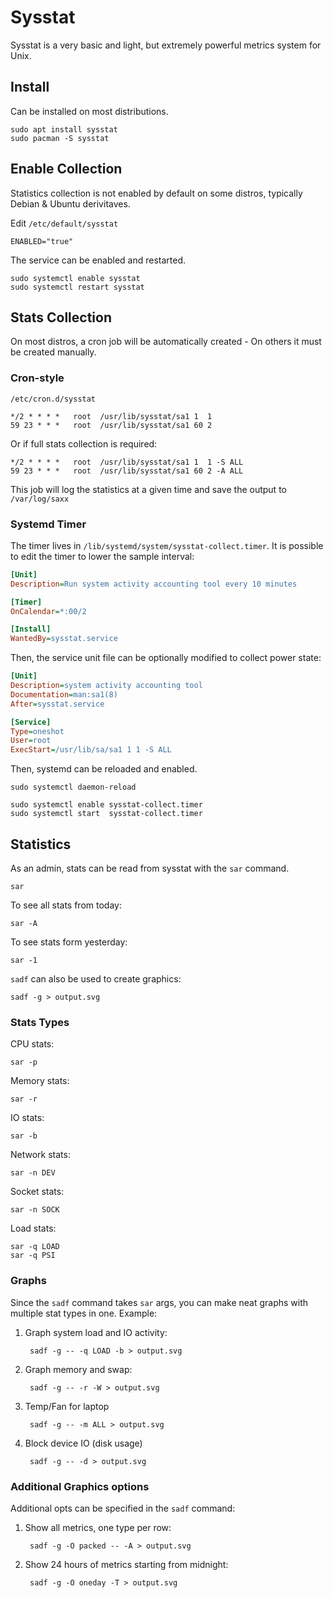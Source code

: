 # Sysstat 

Sysstat is a very basic and light, but extremely powerful metrics system for Unix. 

## Install

Can be installed on most distributions. 

    sudo apt install sysstat 
    sudo pacman -S sysstat

## Enable Collection

Statistics collection is not enabled by default on some distros, typically Debian & Ubuntu derivitaves. 

Edit `/etc/default/sysstat`

    ENABLED="true"

The service can be enabled and restarted. 

    sudo systemctl enable sysstat
    sudo systemctl restart sysstat

## Stats Collection

On most distros, a cron job will be automatically created - On others it must be created manually. 

### Cron-style

`/etc/cron.d/sysstat`

    */2 * * * *   root  /usr/lib/sysstat/sa1 1  1
    59 23 * * *   root  /usr/lib/sysstat/sa1 60 2

Or if full stats collection is required: 

    */2 * * * *   root  /usr/lib/sysstat/sa1 1  1 -S ALL
    59 23 * * *   root  /usr/lib/sysstat/sa1 60 2 -A ALL

This job will log the statistics at a given time and save the output to `/var/log/saxx`

### Systemd Timer

The timer lives in `/lib/systemd/system/sysstat-collect.timer`. It is possible to edit the timer to lower the sample interval: 

```ini
[Unit]
Description=Run system activity accounting tool every 10 minutes

[Timer]
OnCalendar=*:00/2

[Install]
WantedBy=sysstat.service
```

Then, the service unit file can be optionally modified to collect power state: 

```ini
[Unit]
Description=system activity accounting tool
Documentation=man:sa1(8)
After=sysstat.service

[Service]
Type=oneshot
User=root
ExecStart=/usr/lib/sa/sa1 1 1 -S ALL
```

Then, systemd can be reloaded and enabled. 

    sudo systemctl daemon-reload

    sudo systemctl enable sysstat-collect.timer
    sudo systemctl start  sysstat-collect.timer


## Statistics

As an admin, stats can be read from sysstat with the `sar` command. 

    sar 

To see all stats from today: 

    sar -A

To see stats form yesterday: 

    sar -1


`sadf` can also be used to create graphics: 

    sadf -g > output.svg


### Stats Types

CPU stats: 

    sar -p

Memory stats: 

    sar -r 

IO stats: 

    sar -b

Network stats: 

    sar -n DEV

Socket stats: 

    sar -n SOCK

Load stats: 

    sar -q LOAD
    sar -q PSI


### Graphs

Since the `sadf` command takes `sar` args, you can make neat graphs with multiple stat types in one. 
Example: 

1. Graph system load and IO activity: 

        sadf -g -- -q LOAD -b > output.svg

2. Graph memory and swap: 

        sadf -g -- -r -W > output.svg

3. Temp/Fan for laptop

        sadf -g -- -m ALL > output.svg

4. Block device IO (disk usage)

        sadf -g -- -d > output.svg

### Additional Graphics options

Additional opts can be specified in the `sadf` command: 

1. Show all metrics, one type per row: 

        sadf -g -O packed -- -A > output.svg

2. Show 24 hours of metrics starting from midnight: 

        sadf -g -O oneday -T > output.svg


